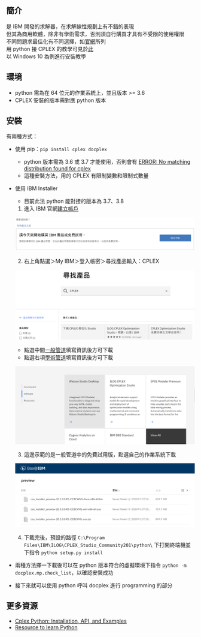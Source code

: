 ## 簡介
是 IBM 開發的求解器，在求解線性規劃上有不錯的表現  
但其為商用軟體，除非有學術需求，否則須自行購買才具有不受限的使用權限  
不同問題求最佳化有不同選擇，如[官網](https://www.ibm.com/docs/en/icos/12.8.0.0?topic=cplex-optimizer-options)所列  
用 python 接 CPLEX 的教學可見於[此](https://www.ibm.com/docs/en/icos/12.8.0.0?topic=tutorials-python-tutorial)  
以 Windows 10 為例進行安裝教學  

## 環境
* python 需為在 64 位元的作業系統上，並且版本 >= 3.6
* CPLEX 安裝的版本需對應 python 版本

## 安裝
有兩種方式：  
* 使用 pip：`pip install cplex docplex`
  * python 版本需為 3.6 或 3.7 才能使用，否則會有 [ERROR: No matching distribution found for cplex](https://stackoverflow.com/questions/62437055/no-matching-distribution-found-for-cplex)
  * 這種安裝方法，用的 CPLEX 有限制變數和限制式數量
* 使用 IBM Installer
  * 目前此法 python 能對接的版本為 3.7、3.8
  1. 進入 IBM 官網[建立帳戶](https://www.ibm.com/account/reg/tw-zh/signup?formid=urx-19776&target=https%3A%2F%2Flogin.ibm.com%2Foidc%2Fendpoint%2Fdefault%2Fauthorize%3FqsId%3D134348ec-7617-4c01-ae40-c6cb1ad729bd%26client_id%3Dv18LoginProdCI)
    
  ![](https://github.com/yuning-lin/SideProjects/blob/main/LinearProgramming/Pictures/cplex_log_in_myibm.PNG)
  
  2. 右上角點選＞My IBM＞登入帳密＞尋找產品輸入：CPLEX
  
  ![](https://github.com/yuning-lin/SideProjects/blob/main/LinearProgramming/Pictures/cplex_search_product.PNG)
    
    *  點選中間[一般管道](https://www.ibm.com/tw-zh/products/ilog-cplex-optimization-studio?lnk=STW_TW_STESCH&lnk2=trial_ILOGOptStudio&pexp=def&psrc=none&mhsrc=ibmsearch_a&mhq=CPLEX)填寫資訊後方可下載
    *  點選右項[學術管道](https://www.ibm.com/academic/topic/data-science)填寫資訊後方可下載
        
    ![](https://github.com/yuning-lin/SideProjects/blob/main/LinearProgramming/Pictures/cplex_academic_software.PNG)
        
  3. 這邊示範的是一般管道中的免費試用版，點選自己的作業系統下載
  
  ![](https://github.com/yuning-lin/SideProjects/blob/main/LinearProgramming/Pictures/cplex_click_download_by_os.PNG)
  
  4. 下載完後，預設的路徑 `C:\Program Files\IBM\ILOG\CPLEX_Studio_Community201\python\` 下打開終端機並下指令 `python setup.py install`
* 兩種方法擇一下載後可以在 python 版本符合的虛擬環境下指令 `python -m docplex.mp.check_list`，以確認安裝成功
* 接下來就可以使用 python 呼叫 docplex 進行 programming 的部分

## 更多資源
* [Cplex Python: Installation, API, and Examples](https://www.pythonpool.com/cplex-python/)
* [Resource to learn Python](http://ibmdecisionoptimization.github.io/docplex-doc/getting_started_python.html)
